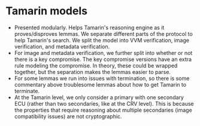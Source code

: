 # Tamarin models
* Presented modularly. Helps Tamarin's reasoning engine as it proves/disproves lemmas.
  We separate different parts of the protocol to help Tamarin's search. We split the model
  into VVM verification, image verification, and metadata verification.
* For image and metadata verification, we further split into whether or not
  there is a key compromise. The key compromise versions have an extra rule
  modeling the compromise. In theory, these could be wrapped together,
  but the separation makes the lemmas easier to parse.
* For some lemmas we run into issues with termination, so there is some commentary
  above troublesome lemmas about how to get Tamarin to terminate.
* At the Tamarin level, we only consider a primary with one secondary ECU (rather than
  two secondaries, like at the CRV level). This is because the properties
  that require reasoning about multiple secondaries (image compatibility issues)
  are not cryptographic.